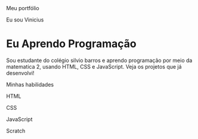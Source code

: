 <!DOCTYPE html>
<html lang="pt-br">
<head>
    <meta charset="UTF-8">
    <meta name="viewport" content="width=device-width, initial-scale=1.0">
    <link rel="stylesheet" href="style.css">
    Meu portfólio
</head>
<body>
    <img src="https://media.santosfc.com.br/wp-content/uploads/2022/04/cropped-Asset-2.png" alt="" srcset="">
    <p>Eu sou Vinicius</p>
    <h1>Eu Aprendo Programação</h1>
    <p>Sou estudante do colégio silvio barros e aprendo programação por meio da matematica 2, usando HTML, CSS e JavaScript. Veja os projetos que já desenvolvi! </p>
    <p>Minhas habilidades</p>
    <div>
            <p>HTML</p>
            <p>CSS</p>
            <p>JavaScript</p>
            <p>Scratch</p>
    </div>
</body>
</html>
